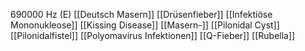 690000 Hz (E)
[[Deutsch Masern]]
[[Drüsenfieber]]
[[Infektiöse Mononukleose]]
[[Kissing Disease]]
[[Masern-]]
[[Pilonidal Cyst]]
[[Pilonidalfistel]]
[[Polyomavirus Infektionen]]
[[Q-Fieber]]
[[Rubella]]